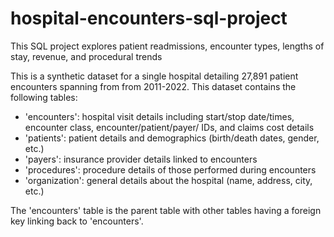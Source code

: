 # hospital-encounters-sql-project
This SQL project explores patient readmissions, encounter types, lengths of stay, revenue, and procedural trends

This is a synthetic dataset for a single hospital detailing 27,891 patient encounters spanning from from 2011-2022. This dataset contains the following tables:

- 'encounters': hospital visit details including start/stop date/times, encounter class, encounter/patient/payer/ IDs, and claims cost details
- 'patients': patient details and demographics (birth/death dates, gender, etc.)
- 'payers': insurance provider details linked to encounters
- 'procedures': procedure details of those performed during encounters
- 'organization': general details about the hospital (name, address, city, etc.)

The 'encounters' table is the parent table with other tables having a foreign key linking back to 'encounters'.
